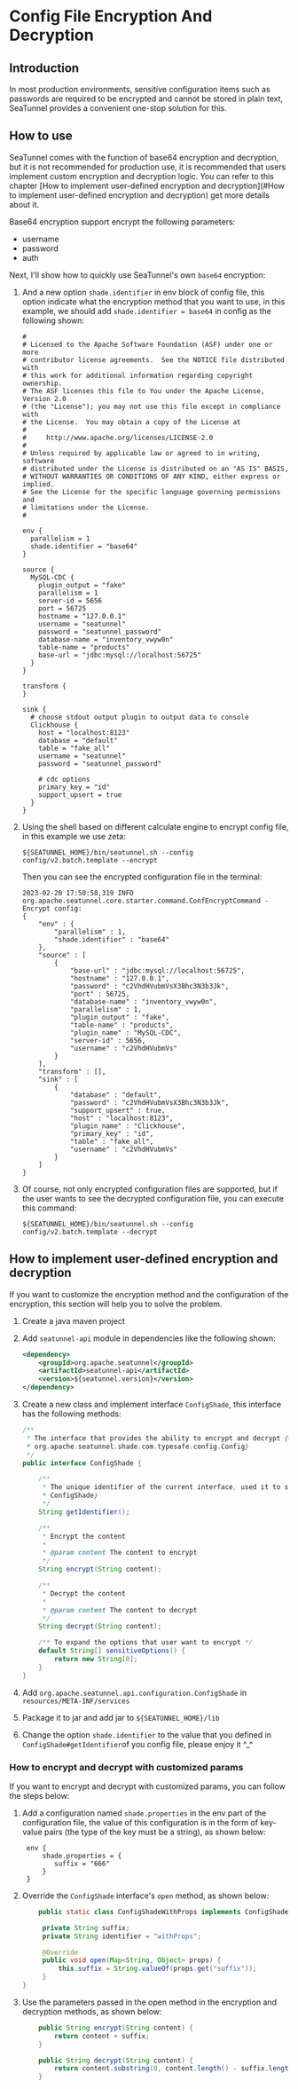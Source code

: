 # Config File Encryption And Decryption

## Introduction

In most production environments, sensitive configuration items such as passwords are required to be encrypted and cannot be stored in plain text, SeaTunnel provides a convenient one-stop solution for this.

## How to use

SeaTunnel comes with the function of base64 encryption and decryption, but it is not recommended for production use, it is recommended that users implement custom encryption and decryption logic. You can refer to this chapter [How to implement user-defined encryption and decryption](#How to implement user-defined encryption and decryption) get more details about it.

Base64 encryption support encrypt the following parameters:
- username
- password
- auth

Next, I'll show how to quickly use SeaTunnel's own `base64` encryption:

1. And a new option `shade.identifier` in env block of config file, this option indicate what the encryption method that you want to use, in this example, we should add `shade.identifier = base64` in config as the following shown:

   ```hocon
   #
   # Licensed to the Apache Software Foundation (ASF) under one or more
   # contributor license agreements.  See the NOTICE file distributed with
   # this work for additional information regarding copyright ownership.
   # The ASF licenses this file to You under the Apache License, Version 2.0
   # (the "License"); you may not use this file except in compliance with
   # the License.  You may obtain a copy of the License at
   #
   #     http://www.apache.org/licenses/LICENSE-2.0
   #
   # Unless required by applicable law or agreed to in writing, software
   # distributed under the License is distributed on an "AS IS" BASIS,
   # WITHOUT WARRANTIES OR CONDITIONS OF ANY KIND, either express or implied.
   # See the License for the specific language governing permissions and
   # limitations under the License.
   #

   env {
     parallelism = 1
     shade.identifier = "base64"
   }

   source {
     MySQL-CDC {
       plugin_output = "fake"
       parallelism = 1
       server-id = 5656
       port = 56725
       hostname = "127.0.0.1"
       username = "seatunnel"
       password = "seatunnel_password"
       database-name = "inventory_vwyw0n"
       table-name = "products"
       base-url = "jdbc:mysql://localhost:56725"
     }
   }

   transform {
   }

   sink {
     # choose stdout output plugin to output data to console
     Clickhouse {
       host = "localhost:8123"
       database = "default"
       table = "fake_all"
       username = "seatunnel"
       password = "seatunnel_password"

       # cdc options
       primary_key = "id"
       support_upsert = true
     }
   }
   ```
2. Using the shell based on different calculate engine to encrypt config file, in this example we use zeta:

   ```shell
   ${SEATUNNEL_HOME}/bin/seatunnel.sh --config config/v2.batch.template --encrypt
   ```

   Then you can see the encrypted configuration file in the terminal:

   ```log
   2023-02-20 17:50:58,319 INFO  org.apache.seatunnel.core.starter.command.ConfEncryptCommand - Encrypt config: 
   {
       "env" : {
           "parallelism" : 1,
           "shade.identifier" : "base64"
       },
       "source" : [
           {
               "base-url" : "jdbc:mysql://localhost:56725",
               "hostname" : "127.0.0.1",
               "password" : "c2VhdHVubmVsX3Bhc3N3b3Jk",
               "port" : 56725,
               "database-name" : "inventory_vwyw0n",
               "parallelism" : 1,
               "plugin_output" : "fake",
               "table-name" : "products",
               "plugin_name" : "MySQL-CDC",
               "server-id" : 5656,
               "username" : "c2VhdHVubmVs"
           }
       ],
       "transform" : [],
       "sink" : [
           {
               "database" : "default",
               "password" : "c2VhdHVubmVsX3Bhc3N3b3Jk",
               "support_upsert" : true,
               "host" : "localhost:8123",
               "plugin_name" : "Clickhouse",
               "primary_key" : "id",
               "table" : "fake_all",
               "username" : "c2VhdHVubmVs"
           }
       ]
   }
   ```
3. Of course, not only encrypted configuration files are supported, but if the user wants to see the decrypted configuration file, you can execute this command:

   ```shell
   ${SEATUNNEL_HOME}/bin/seatunnel.sh --config config/v2.batch.template --decrypt
   ```

## How to implement user-defined encryption and decryption

If you want to customize the encryption method and the configuration of the encryption, this section will help you to solve the problem.

1. Create a java maven project

2. Add `seatunnel-api` module in dependencies like the following shown:

   ```xml
   <dependency>
       <groupId>org.apache.seatunnel</groupId>
       <artifactId>seatunnel-api</artifactId>
       <version>${seatunnel.version}</version>
   </dependency>
   ```
3. Create a new class and implement interface `ConfigShade`, this interface has the following methods:

   ```java
   /**
    * The interface that provides the ability to encrypt and decrypt {@link
    * org.apache.seatunnel.shade.com.typesafe.config.Config}
    */
   public interface ConfigShade {

       /**
        * The unique identifier of the current interface, used it to select the correct {@link
        * ConfigShade}
        */
       String getIdentifier();

       /**
        * Encrypt the content
        *
        * @param content The content to encrypt
        */
       String encrypt(String content);

       /**
        * Decrypt the content
        *
        * @param content The content to decrypt
        */
       String decrypt(String content);

       /** To expand the options that user want to encrypt */
       default String[] sensitiveOptions() {
           return new String[0];
       }
   }
   ```
4. Add `org.apache.seatunnel.api.configuration.ConfigShade` in `resources/META-INF/services`
5. Package it to jar and add jar to `${SEATUNNEL_HOME}/lib`
6. Change the option `shade.identifier` to the value that you defined in `ConfigShade#getIdentifier`of you config file, please enjoy it \^_\^

### How to encrypt and decrypt with customized params

If you want to encrypt and decrypt with customized params, you can follow the steps below:
1. Add a configuration named `shade.properties` in the env part of the configuration file, the value of this configuration is in the form of key-value pairs (the type of the key must be a string), as shown below:

   ```hocon
    env {
        shade.properties = {
           suffix = "666"
        }
    }

   ```

2. Override the `ConfigShade` interface's `open` method, as shown below:

   ```java
       public static class ConfigShadeWithProps implements ConfigShade {

        private String suffix;
        private String identifier = "withProps";

        @Override
        public void open(Map<String, Object> props) {
            this.suffix = String.valueOf(props.get("suffix"));
        }
   }
   ```
3. Use the parameters passed in the open method in the encryption and decryption methods, as shown below:

   ```java
       public String encrypt(String content) {
           return content + suffix;
       }

       public String decrypt(String content) {
           return content.substring(0, content.length() - suffix.length());
       }
   ```